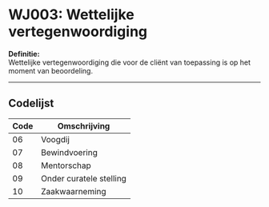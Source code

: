 # WJ003: Wettelijke vertegenwoordiging

**Definitie:**  
Wettelijke vertegenwoordiging die voor de cliënt van toepassing is op het moment van beoordeling.

---

## Codelijst

| Code | Omschrijving |
|------|--------------|
| 06 | Voogdij |
| 07 | Bewindvoering |
| 08 | Mentorschap |
| 09 | Onder curatele stelling |
| 10 | Zaakwaarneming |
